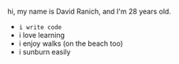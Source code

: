hi, my name is David Ranich, and I'm 28 years old.

- `i write code`
- i love learning 
- i enjoy walks (on the beach too)
- i sunburn easily
